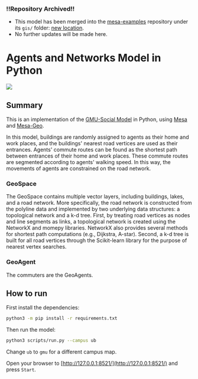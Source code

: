 ### !!Repository Archived!!

- This model has been merged into the [mesa-examples](https://github.com/projectmesa/mesa-examples) repository under its `gis/` folder: [new location](https://github.com/projectmesa/mesa-examples/tree/main/gis/agents_and_networks).
- No further updates will be made here.

Agents and Networks Model in Python
===================================

[![](https://img.youtube.com/vi/zIRMNPTBESc/0.jpg)](https://www.youtube.com/watch?v=zIRMNPTBESc)

## Summary

This is an implementation of the [GMU-Social Model](https://github.com/abmgis/abmgis/blob/master/Chapter08-Networks/Models/GMU-Social/README.md) in Python, using [Mesa](https://github.com/projectmesa/mesa) and [Mesa-Geo](https://github.com/Corvince/mesa-geo).

In this model, buildings are randomly assigned to agents as their home and work places, and the buildings' nearest road vertices are used as their entrances. Agents' commute routes can be found as the shortest path between entrances of their home and work places. These commute routes are segmented according to agents' walking speed. In this way, the movements of agents are constrained on the road network.

### GeoSpace

The GeoSpace contains multiple vector layers, including buildings, lakes, and a road network. More specifically, the road network is constructed from the polyline data and implemented by two underlying data structures: a topological network and a k-d tree. First, by treating road vertices as nodes and line segments as links, a topological network is created using the NetworkX and momepy libraries. NetworkX also provides several methods for shortest path computations (e.g., Dijkstra, A-star). Second, a k-d tree is built for all road vertices through the Scikit-learn library for the purpose of nearest vertex searches.

### GeoAgent

The commuters are the GeoAgents.

## How to run

First install the dependencies:

```bash
python3 -m pip install -r requirements.txt
```

Then run the model:

```bash
python3 scripts/run.py --campus ub
```

Change `ub` to `gmu` for a different campus map.

Open your browser to [http://127.0.0.1:8521/](http://127.0.0.1:8521/) and press `Start`.
